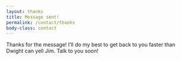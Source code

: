 ```yaml
---
layout: thanks
title: Message sent!
permalink: /contact/thanks
body-class: contact
---
```


Thanks for the message! I’ll do my best to get back to you faster than Dwight can yell Jim. Talk to you soon!
